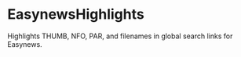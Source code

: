 EasynewsHighlights
==================

Highlights THUMB, NFO, PAR, and filenames in global search links for Easynews.
